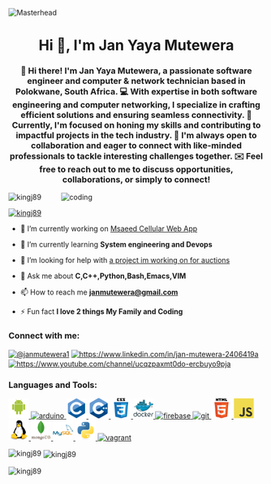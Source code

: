 ![Masterhead](https://images.unsplash.com/photo-1523800503107-5bc3ba2a6f81?q=80&w=1480&auto=format&fit=crop&ixlib=rb-4.0.3&ixid=M3wxMjA3fDB8MHxwaG90by1wYWdlfHx8fGVufDB8fHx8fA%3D%3D)
<h1 align="center">Hi 👋, I'm Jan Yaya Mutewera</h1>
<h3 align="center">👋 Hi there! I'm Jan Yaya Mutewera, a passionate software engineer and computer & network technician based in Polokwane, South Africa. 💻 With expertise in both software engineering and computer networking, I specialize in crafting efficient solutions and ensuring seamless connectivity. 🚀 Currently, I'm focused on honing my skills and contributing to impactful projects in the tech industry. 🤝 I'm always open to collaboration and eager to connect with like-minded professionals to tackle interesting challenges together. ✉️ Feel free to reach out to me to discuss opportunities, collaborations, or simply to connect!</h3>
<img align="right" alt="coding" width="400" src="https://i.gifer.com/3rCC.mp4">
<p align="left"> <img src="https://komarev.com/ghpvc/?username=kingj89&label=Profile%20views&color=0e75b6&style=flat" alt="kingj89" /> </p>

<p align="left"> <a href="https://github.com/ryo-ma/github-profile-trophy"><img src="https://github-profile-trophy.vercel.app/?username=kingj89" alt="kingj89" /></a> </p>

- 🔭 I’m currently working on [Msaeed Cellular Web App](https://msaeedcellular.com)

- 🌱 I’m currently learning **System engineering and Devops**

- 🤝 I’m looking for help with [a project im working on for auctions](https://github.com/KingJ89/auction_management.git)

- 💬 Ask me about **C,C++,Python,Bash,Emacs,VIM**



- 📫 How to reach me **janmutewera@gmail.com**

- ⚡ Fun fact **I love 2 things My Family and Coding**

<h3 align="left">Connect with me:</h3>

<p align="left">
<a href="https://twitter.com/@janmutewera1" target="blank"><img align="center" src="https://raw.githubusercontent.com/rahuldkjain/github-profile-readme-generator/master/src/images/icons/Social/twitter.svg" alt="@janmutewera1" height="30" width="40" /></a>
<a href="https://linkedin.com/in/https://www.linkedin.com/in/jan-mutewera-2406419a" target="blank"><img align="center" src="https://raw.githubusercontent.com/rahuldkjain/github-profile-readme-generator/master/src/images/icons/Social/linked-in-alt.svg" alt="https://www.linkedin.com/in/jan-mutewera-2406419a" height="30" width="40" /></a>
<a href="https://www.youtube.com/c/https://www.youtube.com/channel/ucqzpaxmt0do-ercbuyo9pja" target="blank"><img align="center" src="https://raw.githubusercontent.com/rahuldkjain/github-profile-readme-generator/master/src/images/icons/Social/youtube.svg" alt="https://www.youtube.com/channel/ucqzpaxmt0do-ercbuyo9pja" height="30" width="40" /></a>
</p>

<h3 align="left">Languages and Tools:</h3>
<p align="left"> <a href="https://developer.android.com" target="_blank" rel="noreferrer"> <img src="https://raw.githubusercontent.com/devicons/devicon/master/icons/android/android-original-wordmark.svg" alt="android" width="40" height="40"/> </a> <a href="https://www.arduino.cc/" target="_blank" rel="noreferrer"> <img src="https://cdn.worldvectorlogo.com/logos/arduino-1.svg" alt="arduino" width="40" height="40"/> </a> <a href="https://www.cprogramming.com/" target="_blank" rel="noreferrer"> <img src="https://raw.githubusercontent.com/devicons/devicon/master/icons/c/c-original.svg" alt="c" width="40" height="40"/> </a> <a href="https://www.w3schools.com/cpp/" target="_blank" rel="noreferrer"> <img src="https://raw.githubusercontent.com/devicons/devicon/master/icons/cplusplus/cplusplus-original.svg" alt="cplusplus" width="40" height="40"/> </a> <a href="https://www.w3schools.com/css/" target="_blank" rel="noreferrer"> <img src="https://raw.githubusercontent.com/devicons/devicon/master/icons/css3/css3-original-wordmark.svg" alt="css3" width="40" height="40"/> </a> <a href="https://www.docker.com/" target="_blank" rel="noreferrer"> <img src="https://raw.githubusercontent.com/devicons/devicon/master/icons/docker/docker-original-wordmark.svg" alt="docker" width="40" height="40"/> </a> <a href="https://firebase.google.com/" target="_blank" rel="noreferrer"> <img src="https://www.vectorlogo.zone/logos/firebase/firebase-icon.svg" alt="firebase" width="40" height="40"/> </a> <a href="https://git-scm.com/" target="_blank" rel="noreferrer"> <img src="https://www.vectorlogo.zone/logos/git-scm/git-scm-icon.svg" alt="git" width="40" height="40"/> </a> <a href="https://www.w3.org/html/" target="_blank" rel="noreferrer"> <img src="https://raw.githubusercontent.com/devicons/devicon/master/icons/html5/html5-original-wordmark.svg" alt="html5" width="40" height="40"/> </a> <a href="https://developer.mozilla.org/en-US/docs/Web/JavaScript" target="_blank" rel="noreferrer"> <img src="https://raw.githubusercontent.com/devicons/devicon/master/icons/javascript/javascript-original.svg" alt="javascript" width="40" height="40"/> </a> <a href="https://www.linux.org/" target="_blank" rel="noreferrer"> <img src="https://raw.githubusercontent.com/devicons/devicon/master/icons/linux/linux-original.svg" alt="linux" width="40" height="40"/> </a> <a href="https://www.mongodb.com/" target="_blank" rel="noreferrer"> <img src="https://raw.githubusercontent.com/devicons/devicon/master/icons/mongodb/mongodb-original-wordmark.svg" alt="mongodb" width="40" height="40"/> </a> <a href="https://www.mysql.com/" target="_blank" rel="noreferrer"> <img src="https://raw.githubusercontent.com/devicons/devicon/master/icons/mysql/mysql-original-wordmark.svg" alt="mysql" width="40" height="40"/> </a> <a href="https://www.python.org" target="_blank" rel="noreferrer"> <img src="https://raw.githubusercontent.com/devicons/devicon/master/icons/python/python-original.svg" alt="python" width="40" height="40"/> </a> <a href="https://www.vagrantup.com/" target="_blank" rel="noreferrer"> <img src="https://www.vectorlogo.zone/logos/vagrantup/vagrantup-icon.svg" alt="vagrant" width="40" height="40"/> </a> </p>

<p><img align="left" src="https://github-readme-stats.vercel.app/api/top-langs?username=kingj89&show_icons=true&locale=en&layout=compact" alt="kingj89" /></p>

<p>&nbsp;<img align="center" src="https://github-readme-stats.vercel.app/api?username=kingj89&show_icons=true&locale=en" alt="kingj89" /></p>

<p><img align="center" src="https://github-readme-streak-stats.herokuapp.com/?user=kingj89&" alt="kingj89" /></p>

